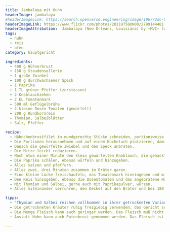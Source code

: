 ```yaml
---
title: Jambalaya mit Huhn
headerImage: jambalaya
#headerImageLink: https://search.openverse.engineering/image/196772dc-0f16-4c0e-b853-3e432e9d5a6c
headerImageLink: https://www.flickr.com/photos/20119750@N00/2799144481
headerImageAttribution:  Jambalaya (New Orleans, Louisiana) by ~MVI~ (warped) is licensed under CC BY 2.0. To view a copy of this license, visit <a href='https://creativecommons.org/licenses/by/2.0/?ref=openverse&atype=rich'>https://creativecommons.org/licenses/by/2.0/?ref=openverse&atype=rich</a>
tags:
  - huhn
  - reis
  - ofen
category: hauptgericht

ingredients:
  - 400 g Hühnerbrust
  - 150 g Staudensellerie
  - 1 große Zwiebel
  - 100 g durchwachsener Speck
  - 1 Paprika
  - 1 TL grüner Pfeffer (zerstossen)
  - 2 Knoblauchzehen
  - 2 EL Tomatenmark
  - 500 ml Geflügelbrühe
  - 2 kleine Dosen Tomaten (gewürfelt)
  - 200 g Rundkornreis
  - Thymian, Salbeiblätter
  - Salz, Pfeffer

recipe:
  - Hähnchenbrustfilet in mundgerechte Stücke schneiden, portionsweise scharf in einem Bräter anbraten, dabei salzen und pfeffern.
  - Die Portionen herausnehmen und auf einem Küchetuch platzieren, damit Fett abgefangen werden kann.
  - Danach die gewürfelte Zwiebel und den Speck anbraten.
  - Die Hitze leicht reduzieren.
  - Nach etwa einer Minute den klein gewürfelten Knoblauch, die gehackten Pfefferkörner und den klein gewürfelten Staudensellerie hinzufügen.
  - Die Paprika schälen, ebenso würfeln und hinzugeben.
  - Alles salzen und pfeffern.
  - Alles zwei, drei Minuten zusammen im Bräter garen.
  - Eine kleine Lücke freischaufeln, das Tomatenmark hineingeben und mit der Brühe glattrühren.
  - Den Reis hinzugeben, ebenso die Dosentomaten und das angebratene Hühnchenfleisch.
  - Mit Thymian und Salbei, gerne auch mit Paprikapulver, würzen.
  - Alles miteinander verrühren, den Deckel auf den Bräter und bei 180 Grad im Herd bei etwa einer halben Stunde garen.

tipps:
  - "Thymian und Salbei reichen vollkommen in ihrer getrockneten Variante. Sie geben auch dann viel Aroma ab. Ansonsten: etwa 6 Zweige Thymian und 4 Salbeiblätter."
  - Die getrockneten Kräuter ruhig freigiebig verwenden, das Gericht soll würzig werden.
  - Die Menge Fleisch kann auch geringer werden. Das Fleisch muß nicht die Hauptrolle spielen.
  - Anstatt Huhn kann auch Putenbrust genommen werden. Das Fleisch ist etwas fester und häufiger im Sonderangebot anzutreffen.

---
```

